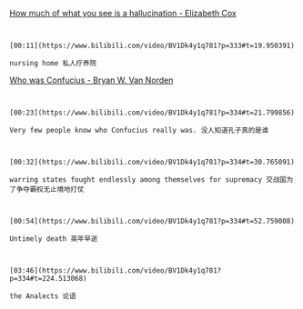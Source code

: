 [How much of what you see is a hallucination - Elizabeth Cox](https://www.bilibili.com/video/BV1Dk4y1q781?p=333)

```ad-note


[00:11](https://www.bilibili.com/video/BV1Dk4y1q781?p=333#t=19.950391)

nursing home 私人疗养院

```

[Who was Confucius - Bryan W. Van Norden](https://www.bilibili.com/video/BV1Dk4y1q781?p=334)

```ad-note


[00:23](https://www.bilibili.com/video/BV1Dk4y1q781?p=334#t=21.799856)

Very few people know who Confucius really was. 没人知道孔子真的是谁

```


```ad-note


[00:32](https://www.bilibili.com/video/BV1Dk4y1q781?p=334#t=30.765091)

warring states fought endlessly among themselves for supremacy 交战国为了争夺霸权无止境地打仗

```

```ad-note


[00:54](https://www.bilibili.com/video/BV1Dk4y1q781?p=334#t=52.759008)

Untimely death 英年早逝

```

```ad-note


[03:46](https://www.bilibili.com/video/BV1Dk4y1q781?p=334#t=224.513068)

the Analects 论语

```

